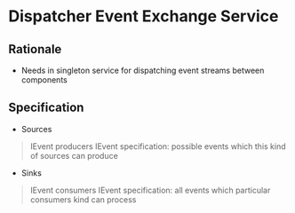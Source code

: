# Dispatcher Event Exchange Service

## Rationale

* Needs in singleton service for dispatching event streams between components

## Specification

* Sources
> IEvent producers
> IEvent specification: possible events which this kind of sources can produce

* Sinks
> IEvent consumers
> IEvent specification: all events which particular consumers kind can process